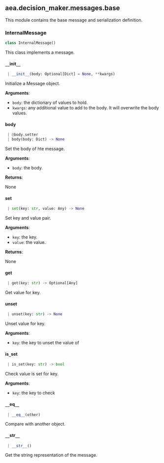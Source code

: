 <a name=".aea.decision_maker.messages.base"></a>
## aea.decision`_`maker.messages.base

This module contains the base message and serialization definition.

<a name=".aea.decision_maker.messages.base.InternalMessage"></a>
### InternalMessage

```python
class InternalMessage()
```

This class implements a message.

<a name=".aea.decision_maker.messages.base.InternalMessage.__init__"></a>
#### `__`init`__`

```python
 | __init__(body: Optional[Dict] = None, **kwargs)
```

Initialize a Message object.

**Arguments**:

- `body`: the dictionary of values to hold.
- `kwargs`: any additional value to add to the body. It will overwrite the body values.

<a name=".aea.decision_maker.messages.base.InternalMessage.body"></a>
#### body

```python
 | @body.setter
 | body(body: Dict) -> None
```

Set the body of hte message.

**Arguments**:

- `body`: the body.

**Returns**:

None

<a name=".aea.decision_maker.messages.base.InternalMessage.set"></a>
#### set

```python
 | set(key: str, value: Any) -> None
```

Set key and value pair.

**Arguments**:

- `key`: the key.
- `value`: the value.

**Returns**:

None

<a name=".aea.decision_maker.messages.base.InternalMessage.get"></a>
#### get

```python
 | get(key: str) -> Optional[Any]
```

Get value for key.

<a name=".aea.decision_maker.messages.base.InternalMessage.unset"></a>
#### unset

```python
 | unset(key: str) -> None
```

Unset value for key.

**Arguments**:

- `key`: the key to unset the value of

<a name=".aea.decision_maker.messages.base.InternalMessage.is_set"></a>
#### is`_`set

```python
 | is_set(key: str) -> bool
```

Check value is set for key.

**Arguments**:

- `key`: the key to check

<a name=".aea.decision_maker.messages.base.InternalMessage.__eq__"></a>
#### `__`eq`__`

```python
 | __eq__(other)
```

Compare with another object.

<a name=".aea.decision_maker.messages.base.InternalMessage.__str__"></a>
#### `__`str`__`

```python
 | __str__()
```

Get the string representation of the message.

